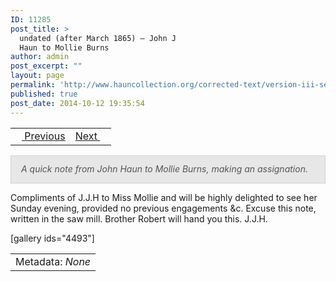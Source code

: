 ```yaml
---
ID: 11285
post_title: >
  undated (after March 1865) – John J
  Haun to Mollie Burns
author: admin
post_excerpt: ""
layout: page
permalink: 'http://www.hauncollection.org/corrected-text/version-iii-series-ii/undated-after-march-1865-john-j-haun-to-mollie-burns%e2%80%a8-2/'
published: true
post_date: 2014-10-12 19:35:54
---
```

<table style="width: 100%;">
<tbody>
<tr>
<td style="text-align: left;"><a title="Undated" href="http://www.hauncollection.org/version-3/version-iii-series-ii/undated-after-march-1865-john-j-haun-to-mollie-burns%E2%80%A8/"><img src="https://lh3.googleusercontent.com/-EFJpxxNiPNw/VqgtWBCZrMI/AAAAAAAAAFU/WfY4lPFWWkg/s800-Ic42/Soeb-Plain-Arrows-8-10px.png" alt="" width="10" height="10" /> Previous</a></td>
<td style="text-align: right;"><a title="Undated" href="http://www.hauncollection.org/version-3/version-iii-series-ii/undated-after-march-1865-martha-haun-to-john-j-haun%E2%80%A8/">Next <img src="https://lh3.googleusercontent.com/-67k0cYlpXHw/VqgtWKz1MXI/AAAAAAAAAFU/k9PW_Piyurk/s800-Ic42/Soeb-Plain-Arrows-5-10px.png" alt="" width="10" height="10" /></a></td>
</tr>
</tbody>
</table>
<p style="padding: 12px 16px 14px 16px; color: #555555; background-color: #e8e7e7; border: #d2d0cf 1px solid;"><em>A quick note from John Haun to Mollie Burns, making an assignation.</em></p>
Compliments of J.J.H to Miss Mollie and will be highly delighted to see her Sunday evening, provided no previous engagements &amp;c. Excuse this note, written in the saw mill. Brother Robert will hand you this. J.J.H.

[gallery ids="4493"]
<table style="width: 100%;">
<tbody>
<tr>
<td>Metadata: <em>None</em></td>
</tr>
</tbody>
</table>